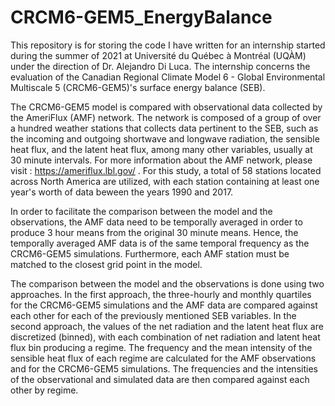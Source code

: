 # CRCM6-GEM5_EnergyBalance

This repository is for storing the code I have written for an internship started during the summer of 2021 at Université du Québec à Montréal (UQÀM) under the direction of Dr. Alejandro Di Luca. The internship concerns the evaluation of the Canadian Regional Climate Model 6 - Global Environmental Multiscale 5 (CRCM6-GEM5)'s surface energy balance (SEB).

The CRCM6-GEM5 model is compared with observational data collected by the AmeriFlux (AMF) network. The network is composed of a group of over a hundred weather stations that collects data pertinent to the SEB, such as the incoming and outgoing shortwave and longwave radiation, the sensible heat flux, and the latent heat flux, among many other variables, usually at 30 minute intervals. For more information about the AMF network, please visit : https://ameriflux.lbl.gov/ . For this study, a total of 58 stations located across North America are utilized, with each station containing at least one year's worth of data beween the years 1990 and 2017.

In order to facilitate the comparison between the model and the observations, the AMF data need to be temporally averaged in order to produce 3 hour means from the original 30 minute means. Hence, the temporally averaged AMF data is of the same temporal frequency as the CRCM6-GEM5 simulations. Furthermore, each AMF station must be matched to the closest grid point in the model.

The comparison between the model and the observations is done using two approaches. In the first approach, the three-hourly and monthly quartiles for the CRCM6-GEM5 simulations and the AMF data are compared against each other for each of the previously mentioned SEB variables. In the second approach, the values of the net radiation and the latent heat flux are discretized (binned), with each combination of net radiation and latent heat flux bin producing a regime. The frequency and the mean intensity of the sensible heat flux of each regime are calculated for the AMF observations and for the CRCM6-GEM5 simulations. The frequencies and the intensities of the observational and simulated data are then compared against each other by regime.

